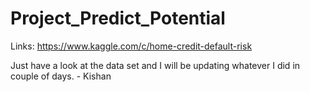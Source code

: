 # Project_Predict_Potential

Links: https://www.kaggle.com/c/home-credit-default-risk

Just have a look at the data set and I will be updating whatever I did in couple of days. - Kishan
